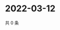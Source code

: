# 2022-03-12

共 0 条

<!-- BEGIN WEIBO -->
<!-- 最后更新时间 Sat Mar 12 2022 20:18:47 GMT+0800 (China Standard Time) -->

<!-- END WEIBO -->
